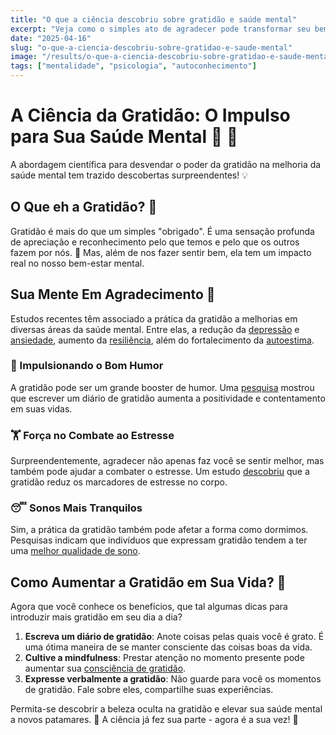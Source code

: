 ```yaml
---
title: "O que a ciência descobriu sobre gratidão e saúde mental"
excerpt: "Veja como o simples ato de agradecer pode transformar seu bem-estar emocional, com base em pesquisas reais."
date: "2025-04-16"
slug: "o-que-a-ciencia-descobriu-sobre-gratidao-e-saude-mental"
image: "/results/o-que-a-ciencia-descobriu-sobre-gratidao-e-saude-mental.webp"
tags: ["mentalidade", "psicologia", "autoconhecimento"]
---
```


# A Ciência da Gratidão: O Impulso para Sua Saúde Mental 🧠 💓 

A abordagem científica para desvendar o poder da gratidão na melhoria da saúde mental tem trazido descobertas surpreendentes! 💡 

## O Que eh a Gratidão? 🤔 

Gratidão é mais do que um simples "obrigado". É uma sensação profunda de apreciação e reconhecimento pelo que temos e pelo que os outros fazem por nós. 💖 Mas, além de nos fazer sentir bem, ela tem um impacto real no nosso bem-estar mental.

## Sua Mente Em Agradecimento 💭 

Estudos recentes têm associado a prática da gratidão a melhorias em diversas áreas da saúde mental. Entre elas, a redução da [depressão](https://www.health.harvard.edu/healthbeat/giving-thanks-can-make-you-happier) e [ansiedade](https://pubmed.ncbi.nlm.nih.gov/23544440/), aumento da [resiliência](https://www.sciencedirect.comh/science/article/pii/S0022399913002446?via%3Dihub), além do fortalecimento da [autoestima](https://www.tandfonline.com/doi/abs/10.1080/17439760.2015.1084431).

### 🚀 Impulsionando o Bom Humor 

A gratidão pode ser um grande booster de humor. Uma [pesquisa](https://www.ncbi.nlm.nih.gov/pmc/articles/PMC3010965/) mostrou que escrever um diário de gratidão aumenta a positividade e contentamento em suas vidas.

### 🏋️ Força no Combate ao Estresse 

Surpreendentemente, agradecer não apenas faz você se sentir melhor, mas também pode ajudar a combater o estresse. Um estudo [descobriu](https://journals.sagepub.com/doi/10.2190/OM.59.2.e) que a gratidão reduz os marcadores de estresse no corpo.

### 😴 Sonos Mais Tranquilos 

Sim, a prática da gratidão também pode afetar a forma como dormimos. Pesquisas indicam que indivíduos que expressam gratidão tendem a ter uma [melhor qualidade de sono](https://www.sciencedirect.com/science/article/abs/pii/S0022399910002037).

## Como Aumentar a Gratidão em Sua Vida? 🌟 

Agora que você conhece os benefícios, que tal algumas dicas para introduzir mais gratidão em seu dia a dia?

1. **Escreva um diário de gratidão**: Anote coisas pelas quais você é grato. É uma ótima maneira de se manter consciente das coisas boas da vida.
2. **Cultive a mindfulness**: Prestar atenção no momento presente pode aumentar sua [consciência de gratidão](https://pubmed.ncbi.nlm.nih.gov/24485410/).
3. **Expresse verbalmente a gratidão**: Não guarde para você os momentos de gratidão. Fale sobre eles, compartilhe suas experiências.

Permita-se descobrir a beleza oculta na gratidão e elevar sua saúde mental a novos patamares. 🚀 A ciência já fez sua parte - agora é a sua vez! 🌈
